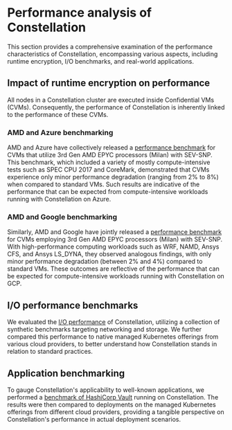 # Performance analysis of Constellation

This section provides a comprehensive examination of the performance characteristics of Constellation, encompassing various aspects, including runtime encryption, I/O benchmarks, and real-world applications.

## Impact of runtime encryption on performance

All nodes in a Constellation cluster are executed inside Confidential VMs (CVMs). Consequently, the performance of Constellation is inherently linked to the performance of these CVMs.

### AMD and Azure benchmarking

AMD and Azure have collectively released a [performance benchmark](https://community.amd.com/t5/business/microsoft-azure-confidential-computing-powered-by-3rd-gen-epyc/ba-p/497796) for CVMs that utilize 3rd Gen AMD EPYC processors (Milan) with SEV-SNP. This benchmark, which included a variety of mostly compute-intensive tests such as SPEC CPU 2017 and CoreMark, demonstrated that CVMs experience only minor performance degradation (ranging from 2% to 8%) when compared to standard VMs. Such results are indicative of the performance that can be expected from compute-intensive workloads running with Constellation on Azure.

### AMD and Google benchmarking

Similarly, AMD and Google have jointly released a [performance benchmark](https://www.amd.com/system/files/documents/3rd-gen-epyc-gcp-c2d-conf-compute-perf-brief.pdf) for CVMs employing 3rd Gen AMD EPYC processors (Milan) with SEV-SNP. With high-performance computing workloads such as WRF, NAMD, Ansys CFS, and Ansys LS_DYNA, they observed analogous findings, with only minor performance degradation (between 2% and 4%) compared to standard VMs. These outcomes are reflective of the performance that can be expected for compute-intensive workloads running with Constellation on GCP.

## I/O performance benchmarks

We evaluated the [I/O performance](io.md) of Constellation, utilizing a collection of synthetic benchmarks targeting networking and storage.
We further compared this performance to native managed Kubernetes offerings from various cloud providers, to better understand how Constellation stands in relation to standard practices.

## Application benchmarking

To gauge Constellation's applicability to well-known applications, we performed a [benchmark of HashiCorp Vault](application.md) running on Constellation.
The results were then compared to deployments on the managed Kubernetes offerings from different cloud providers, providing a tangible perspective on Constellation's performance in actual deployment scenarios.
